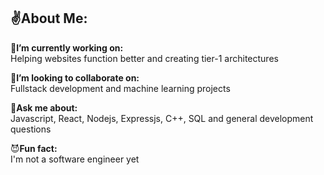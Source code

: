 ## ✌️About Me:

🎯**I’m currently working on:**  
Helping websites function better and creating tier-1 architectures  

🔭**I’m looking to collaborate on:**  
Fullstack development and machine learning projects  

💬**Ask me about:**  
Javascript, React, Nodejs, Expressjs, C++, SQL and general development questions  

😈**Fun fact:**  
I'm not a software engineer yet  


  

